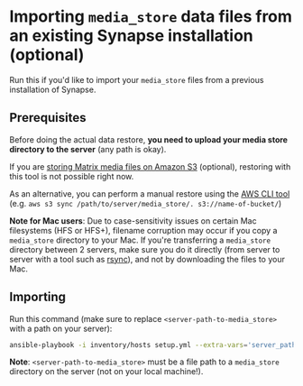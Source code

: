 # Importing `media_store` data files from an existing Synapse installation (optional)

Run this if you'd like to import your `media_store` files from a previous installation of Synapse.


## Prerequisites

Before doing the actual data restore, **you need to upload your media store directory to the server** (any path is okay).

If you are [storing Matrix media files on Amazon S3](configuring-playbook-s3.md) (optional), restoring with this tool is not possible right now.

As an alternative, you can perform a manual restore using the [AWS CLI tool](https://aws.amazon.com/cli/) (e.g. `aws s3 sync /path/to/server/media_store/. s3://name-of-bucket/`)

**Note for Mac users**: Due to case-sensitivity issues on certain Mac filesystems (HFS or HFS+), filename corruption may occur if you copy a `media_store` directory to your Mac. If you're transferring a `media_store` directory between 2 servers, make sure you do it directly (from server to server with a tool such as [rsync](https://rsync.samba.org/)), and not by downloading the files to your Mac.


## Importing

Run this command (make sure to replace `<server-path-to-media_store>` with a path on your server):

```sh
ansible-playbook -i inventory/hosts setup.yml --extra-vars='server_path_media_store=<server-path-to-media_store>' --tags=import-synapse-media-store
```

**Note**: `<server-path-to-media_store>` must be a file path to a `media_store` directory on the server (not on your local machine!).
